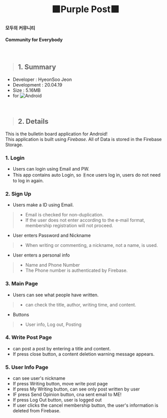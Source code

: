 # <center> 🟪Purple Post🟪 </center>  

#### 모두의 커뮤니티
#### Community for Everybody
</br>

> ## 1. Summary
* Developer : HyeonSoo Jeon  
* Development : 20.04.19  
* Size : 5.16MB  
* for <img alt="Android" src = "https://img.shields.io/badge/Android-3DDC84.svg?&style=flat&logo=android&logoColor=white"/>  

</br>

> ## 2. Details
This is the bulletin board application for Android!  
This application is built using *_Firebase_*.
All of Data is stored in the Firebase Storage.

### 1. Login
* Users can login using Email and PW.
* This app contains auto Login, so ㅐnce users log in, users do not need to log in again.

### 2. Sign Up
* Users make a ID using Email.
> * Email is checked for non-duplication.
> * If the user does not enter according to the e-mail format, membership registration will not proceed.
* User enters Password and Nickname
> * When writing or commenting, a nickname, not a name, is used.
* User enters a personal info
> * Name and Phone Number
> * The Phone number is authenticated by Firebase.

### 3. Main Page
* Users can see what people have written.
> * can check the title, author, writing time, and content.
* Buttons
> * User info, Log out, Posting

### 4. Write Post Page
* can post a post by entering a title and content.
* If press close button, a content deletion warning message appears.

### 5. User Info Page
* can see user's nickname
* If press Writing button, move write post page
* If press My Writing button, can see only post written by user
* IF press Send Opinion button, cna sent email to ME!
* If press Log Out button, user is logged out
* If user clicks the cancel membership button, the user's information is deleted from Firebase.
